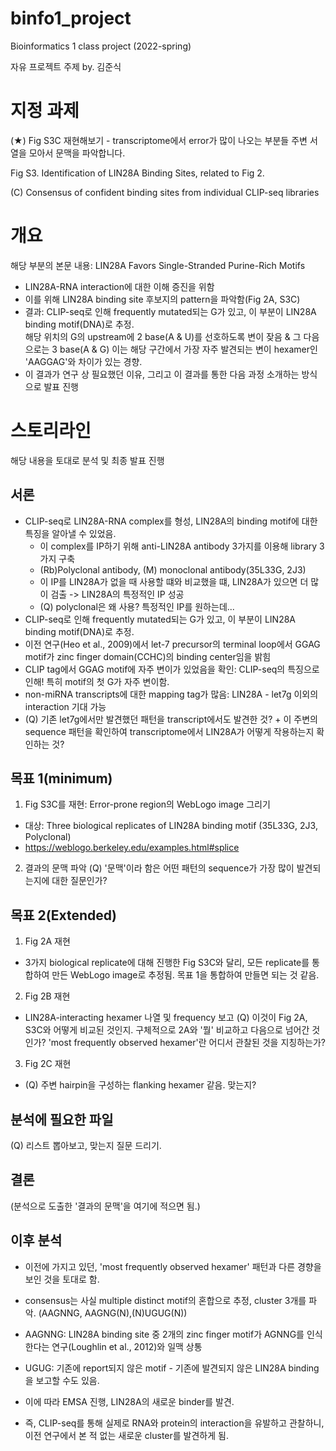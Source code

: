 # binfo1_project
Bioinformatics 1 class project (2022-spring)

자유 프로젝트 주제 by. 김준식

# 지정 과제
(★) Fig S3C 재현해보기 - transcriptome에서 error가 많이 나오는 부분들 주변 서열을 모아서 문맥을 파악합니다.

Fig S3. Identification of LIN28A Binding Sites, related to Fig 2.
  
(C) Consensus of confident binding sites from individual CLIP-seq libraries

# 개요
해당 부분의 본문 내용: LIN28A Favors Single-Stranded Purine-Rich Motifs
- LIN28A-RNA interaction에 대한 이해 증진을 위함
- 이를 위해 LIN28A binding site 후보지의 pattern을 파악함(Fig 2A, S3C)
- 결과: 
  CLIP-seq로 인해 frequently mutated되는 G가 있고, 이 부분이 LIN28A binding motif(DNA)로 추정.  
  해당 위치의 G의 upstream에 2 base(A & U)를 선호하도록 변이 잦음 & 그 다음으로는 3 base(A & G)
  이는 해당 구간에서 가장 자주 발견되는 변이 hexamer인 'AAGGAG'와 차이가 있는 경향.
- 이 결과가 연구 상 필요했던 이유, 그리고 이 결과를 통한 다음 과정 소개하는 방식으로 발표 진행

# 스토리라인
해당 내용을 토대로 분석 및 최종 발표 진행

## 서론
- CLIP-seq로 LIN28A-RNA complex를 형성, LIN28A의 binding motif에 대한 특징을 알아낼 수 있었음.
  * 이 complex를 IP하기 위해 anti-LIN28A antibody 3가지를 이용해 library 3가지 구축
  * (Rb)Polyclonal antibody, (M) monoclonal antibody(35L33G, 2J3)
  * 이 IP를 LIN28A가 없을 때 사용할 떄와 비교했을 떄, LIN28A가 있으면 더 많이 검출 -> LIN28A의 특정적인 IP 성공
  * (Q) polyclonal은 왜 사용? 특정적인 IP를 원하는데...
- CLIP-seq로 인해 frequently mutated되는 G가 있고, 이 부분이 LIN28A binding motif(DNA)로 추정.  
- 이전 연구(Heo et al., 2009)에서 let-7 precursor의 terminal loop에서 GGAG motif가 zinc finger domain(CCHC)의 binding center임을 밝힘
- CLIP tag에서 GGAG motif에 자주 변이가 있었음을 확인: CLIP-seq의 특징으로 인해! 특히 motif의 첫 G가 자주 변이함. 
- non-miRNA transcripts에 대한 mapping tag가 많음: LIN28A - let7g 이외의 interaction 기대 가능
- (Q) 기존 let7g에서만 발견했던 패턴을 transcript에서도 발견한 것? + 이 주변의 sequence 패턴을 확인하여 transcriptome에서 LIN28A가 어떻게 작용하는지 확인하는 것?


## 목표 1(minimum)
1. Fig S3C를 재현: Error-prone region의 WebLogo image 그리기
- 대상: Three biological replicates of LIN28A binding motif
        (35L33G, 2J3, Polyclonal)
- https://weblogo.berkeley.edu/examples.html#splice
2. 결과의 문맥 파악
(Q) '문맥'이라 함은 어떤 패턴의 sequence가 가장 많이 발견되는지에 대한 질문인가?

## 목표 2(Extended)
1. Fig 2A 재현
- 3가지 biological replicate에 대해 진행한 Fig S3C와 달리, 모든 replicate를 통합하여 만든 WebLogo image로 추정됨.
  목표 1을 통합하여 만들면 되는 것 같음. 
2. Fig 2B 재현
- LIN28A-interacting hexamer 나열 및 frequency 보고
  (Q) 이것이 Fig 2A, S3C와 어떻게 비교된 것인지. 구체적으로 2A와 '뭘' 비교하고 다음으로 넘어간 것인가? 'most frequently observed hexamer'란 어디서 관찰된 것을 지칭하는가?
3. Fig 2C 재현
- (Q) 주변 hairpin을 구성하는 flanking hexamer 같음. 맞는지?

## 분석에 필요한 파일
(Q) 리스트 뽑아보고, 맞는지 질문 드리기.

## 결론
(분석으로 도출한 '결과의 문맥'을 여기에 적으면 됨.)

## 이후 분석
- 이전에 가지고 있던, 'most frequently observed hexamer' 패턴과 다른 경향을 보인 것을 토대로 함.
- consensus는 사실 multiple distinct motif의 혼합으로 추정, cluster 3개를 파악. (AAGNNG, AAGNG(N),(N)UGUG(N))
- AAGNNG: LIN28A binding site 중 2개의 zinc finger motif가 AGNNG를 인식한다는 연구(Loughlin et al., 2012)와 일맥 상통
- UGUG: 기존에 report되지 않은 motif - 기존에 발견되지 않은 LIN28A binding을 보고할 수도 있음.
- 이에 따라 EMSA 진행, LIN28A의 새로운 binder를 발견. 

- 즉, CLIP-seq를 통해 실제로 RNA와 protein의 interaction을 유발하고 관찰하니, 이전 연구에서 본 적 없는 새로운 cluster를 발견하게 됨. 
